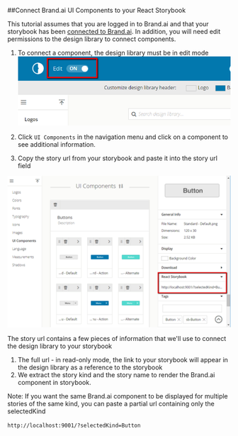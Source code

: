 ##Connect Brand.ai UI Components to your React Storybook

This tutorial assumes that you are logged in to Brand.ai and that your storybook has been [connected to Brand.ai](./brandai-connect.md). In addition, you will need edit permissions to the design library to connect components.

1. To connect a component, the design library must be in edit mode
![Edit mode](edit-mode.png)

2. Click `UI Components` in the navigation menu and click on a component to see additional information.

3. Copy the story url from your storybook and paste it into the story url field

![Story url](component-url.png)


The story url contains a few pieces of information that we'll use to connect the design library to your storybook
1. The full url - in read-only mode, the link to your storybook will appear in the design library as a reference to the storybook
2. We extract the story kind and the story name to render the Brand.ai component in storybook.

Note: If you want the same Brand.ai component to be displayed for multiple stories of the same kind, you can paste a partial url containing only the selectedKind

`http://localhost:9001/?selectedKind=Button`

